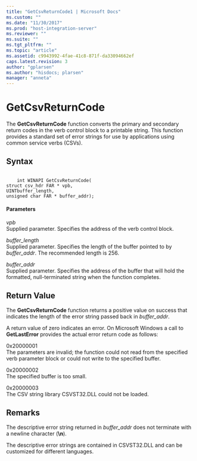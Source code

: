 ```yaml
---
title: "GetCsvReturnCode1 | Microsoft Docs"
ms.custom: ""
ms.date: "11/30/2017"
ms.prod: "host-integration-server"
ms.reviewer: ""
ms.suite: ""
ms.tgt_pltfrm: ""
ms.topic: "article"
ms.assetid: c9943992-4fae-41c8-871f-da33094662ef
caps.latest.revision: 3
author: "gplarsen"
ms.author: "hisdocs; plarsen"
manager: "anneta"
---
```

# GetCsvReturnCode
The **GetCsvReturnCode** function converts the primary and secondary return codes in the verb control block to a printable string. This function provides a standard set of error strings for use by applications using common service verbs (CSVs).  
  
## Syntax  
  
```  
  
    int WINAPI GetCsvReturnCode(   
struct csv_hdr FAR * vpb,  
UINTbuffer_length,  
unsigned char FAR * buffer_addr);  
```  
  
#### Parameters  
 *vpb*  
 Supplied parameter. Specifies the address of the verb control block.  
  
 *buffer_length*  
 Supplied parameter. Specifies the length of the buffer pointed to by *buffer_addr*. The recommended length is 256.  
  
 *buffer_addr*  
 Supplied parameter. Specifies the address of the buffer that will hold the formatted, null-terminated string when the function completes.  
  
## Return Value  
 The **GetCsvReturnCode** function returns a positive value on success that indicates the length of the error string passed back in *buffer_addr*.  
  
 A return value of zero indicates an error. On Microsoft Windows a call to **GetLastError** provides the actual error return code as follows:  
  
 0x20000001  
 The parameters are invalid; the function could not read from the specified verb parameter block or could not write to the specified buffer.  
  
 0x20000002  
 The specified buffer is too small.  
  
 0x20000003  
 The CSV string library CSVST32.DLL could not be loaded.  
  
## Remarks  
 The descriptive error string returned in *buffer_addr* does not terminate with a newline character (**\n**).  
  
 The descriptive error strings are contained in CSVST32.DLL and can be customized for different languages.